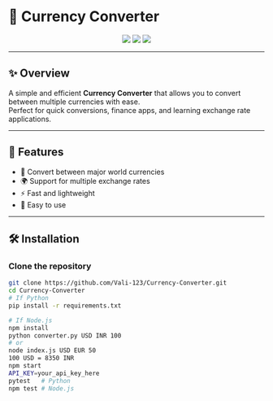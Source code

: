 # 💱 Currency Converter

<p align="center">
  <img src="https://img.shields.io/badge/Language-Java-blue?style=for-the-badge" />
  <img src="https://img.shields.io/badge/Version-1.0-brightgreen?style=for-the-badge" />
  <img src="https://img.shields.io/badge/License-MIT-yellow?style=for-the-badge" />
</p>

---

## ✨ Overview  
A simple and efficient **Currency Converter** that allows you to convert between multiple currencies with ease.  
Perfect for quick conversions, finance apps, and learning exchange rate applications.

---

## 🚀 Features
- 🔄 Convert between major world currencies  
- 🌍 Support for multiple exchange rates  
- ⚡ Fast and lightweight  
- 🎯 Easy to use  

---

## 🛠️ Installation  

### Clone the repository
```bash
git clone https://github.com/Vali-123/Currency-Converter.git
cd Currency-Converter
# If Python
pip install -r requirements.txt

# If Node.js
npm install
python converter.py USD INR 100
# or
node index.js USD EUR 50
100 USD = 8350 INR
npm start
API_KEY=your_api_key_here
pytest   # Python
npm test # Node.js

